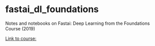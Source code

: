 # fastai_dl_foundations
Notes and notebooks on Fastai: Deep Learning from the Foundations Course (2019)

[Link to course:](https://course.fast.ai/part2)

